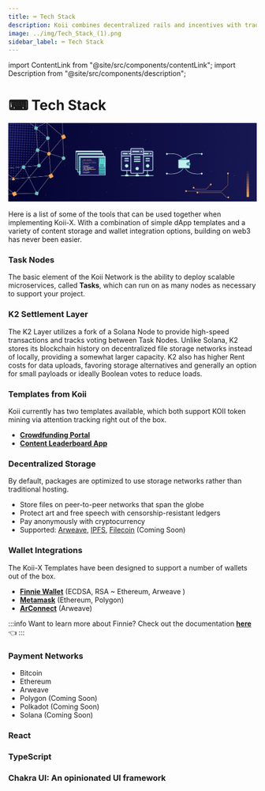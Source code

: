 ```yaml
---
title: ⌨ Tech Stack
description: Koii combines decentralized rails and incentives with traditional tools
image: ../img/Tech_Stack_(1).png
sidebar_label: ⌨ Tech Stack
---
```


import ContentLink from "@site/src/components/contentLink";
import Description from "@site/src/components/description";

# ⌨ Tech Stack

![Banner](<../img/Tech_Stack_(1).png>)

<Description
  text="Koii combines decentralized rails and incentives with traditional tools"
/>

Here is a list of some of the tools that can be used together when implementing Koii-X. With a combination of simple dApp templates and a variety of content storage and wallet integration options, building on web3 has never been easier.&#x20;

### Task Nodes

The basic element of the Koii Network is the ability to deploy scalable microservices, called **Tasks**, which can run on as many nodes as necessary to support your project.&#x20;

### K2 Settlement Layer

The K2 Layer utilizes a fork of a Solana Node to provide high-speed transactions and tracks voting between Task Nodes. Unlike Solana, K2 stores its blockchain history on decentralized file storage networks instead of locally, providing a somewhat larger capacity. K2 also has higher Rent costs for data uploads, favoring storage alternatives and generally an option for small payloads or ideally Boolean votes to reduce loads.&#x20;

### Templates from Koii

Koii currently has two templates available, which both support KOII token mining via attention tracking right out of the box.

- [**Crowdfunding Portal**](../template-library/crowdfunding-portal/)
- [**Content Leaderboard App**](../template-library/leaderboard-app/)

### Decentralized Storage

By default, packages are optimized to use storage networks rather than traditional hosting.

- Store files on peer-to-peer networks that span the globe
- Protect art and free speech with censorship-resistant ledgers
- Pay anonymously with cryptocurrency
- Supported: [Arweave](../../koii-software-toolkit-sdk/basic-utility-functions/arweave-and-general-utility/), [IPFS](https://ipfs.io/), [Filecoin](https://filecoin.io/) (Coming Soon)

### Wallet Integrations

The Koii-X Templates have been designed to support a number of wallets out of the box.

- [**Finnie Wallet**](https://koii.network/getFinnie) (ECDSA, RSA \~ Ethereum, Arweave )
- [**Metamask**](https://metamask.io/) (Ethereum, Polygon)
- [**ArConnect**](https://www.arconnect.io/) (Arweave)

:::info
Want to learn more about Finnie? Check out the documentation [**here**](./tech-stack) 👈
:::

### Payment Networks

- Bitcoin
- Ethereum
- Arweave
- Polygon (Coming Soon)
- Polkadot (Coming Soon)
- Solana (Coming Soon)

### React

<ContentLink title="React – A JavaScript library for building user interfaces" link="https://reactjs.org" imageLink="https://reactjs.org/icons/icon-512x512.png?v=f4d46f030265b4c48a05c999b8d93791"/>

### TypeScript

<ContentLink title="JavaScript With Syntax For Types." link="https://www.typescriptlang.org" imageLink="https://www.typescriptlang.org/icons/icon-512x512.png?v=8944a05a8b601855de116c8a56d3b3ae" description="typescriptlang" />

### Chakra UI: An opinionated UI framework

<ContentLink title="Chakra UI" link="https://www.typescriptlang.org" imageLink="https://chakra-ui.com/favicon.png" description="Chakra UI: Simple, Modular and Accessible UI Components for your React Applications." />
